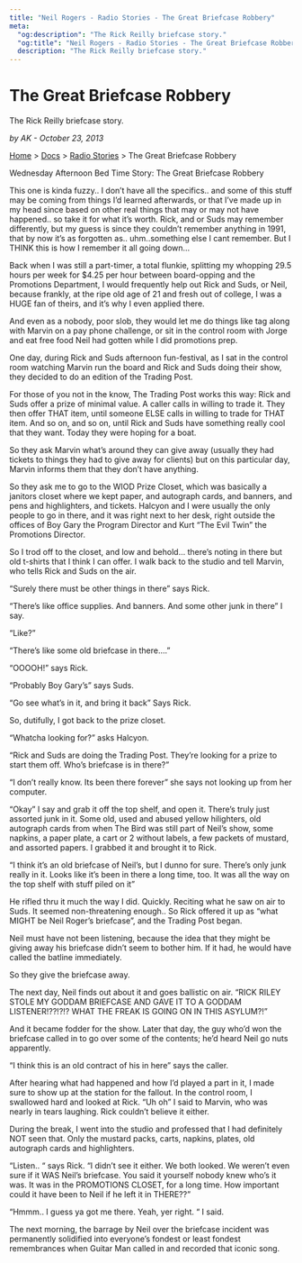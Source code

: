 ```yaml
---
title: "Neil Rogers - Radio Stories - The Great Briefcase Robbery"
meta:
  "og:description": "The Rick Reilly briefcase story."
  "og:title": "Neil Rogers - Radio Stories - The Great Briefcase Robbery    "
  description: "The Rick Reilly briefcase story."
---
```


# The Great Briefcase Robbery

The Rick Reilly briefcase story.

_by AK - October 23, 2013_

[Home](https://neilrogers.org/) > [Docs](https://neilrogers.org/docs) > [Radio Stories](https://neilrogers.org/docs/radio-stories) > The Great Briefcase Robbery

Wednesday Afternoon Bed Time Story: The Great Briefcase Robbery

This one is kinda fuzzy.. I don’t have all the specifics.. and some of this stuff may be coming from things I’d learned afterwards, or that I’ve made up in my head since based on other real things that may or may not have happened.. so take it for what it’s worth. Rick, and or Suds may remember differently, but my guess is since they couldn’t remember anything in 1991, that by now it’s as forgotten as.. uhm..something else I cant remember. But I THINK this is how I remember it all going down…

Back when I was still a part-timer, a total flunkie, splitting my whopping 29.5 hours per week for $4.25 per hour between board-opping and the Promotions Department, I would frequently help out Rick and Suds, or Neil, because frankly, at the ripe old age of 21 and fresh out of college, I was a HUGE fan of theirs, and it’s why I even applied there.

And even as a nobody, poor slob, they would let me do things like tag along with Marvin on a pay phone challenge, or sit in the control room with Jorge and eat free food Neil had gotten while I did promotions prep.

One day, during Rick and Suds afternoon fun-festival, as I sat in the control room watching Marvin run the board and Rick and Suds doing their show, they decided to do an edition of the Trading Post.

For those of you not in the know, The Trading Post works this way: Rick and Suds offer a prize of minimal value. A caller calls in willing to trade it. They then offer THAT item, until someone ELSE calls in willing to trade for THAT item. And so on, and so on, until Rick and Suds have something really cool that they want. Today they were hoping for a boat.

So they ask Marvin what’s around they can give away (usually they had tickets to things they had to give away for clients) but on this particular day, Marvin informs them that they don’t have anything.

So they ask me to go to the WIOD Prize Closet, which was basically a janitors closet where we kept paper, and autograph cards, and banners, and pens and highlighters, and tickets. Halcyon and I were usually the only people to go in there, and it was right next to her desk, right outside the offices of Boy Gary the Program Director and Kurt “The Evil Twin” the Promotions Director.

So I trod off to the closet, and low and behold… there’s noting in there but old t-shirts that I think I can offer. I walk back to the studio and tell Marvin, who tells Rick and Suds on the air.

“Surely there must be other things in there” says Rick.

“There’s like office supplies. And banners. And some other junk in there” I say.

“Like?”

“There’s like some old briefcase in there….”

“OOOOH!” says Rick.

“Probably Boy Gary’s” says Suds.

“Go see what’s in it, and bring it back” Says Rick.

So, dutifully, I got back to the prize closet.

“Whatcha looking for?” asks Halcyon.

“Rick and Suds are doing the Trading Post. They’re looking for a prize to start them off. Who’s briefcase is in there?”

“I don’t really know. Its been there forever” she says not looking up from her computer.

“Okay” I say and grab it off the top shelf, and open it. There’s truly just assorted junk in it. Some old, used and abused yellow hilighters, old autograph cards from when The Bird was still part of Neil’s show, some napkins, a paper plate, a cart or 2 without labels, a few packets of mustard, and assorted papers. I grabbed it and brought it to Rick.

“I think it’s an old briefcase of Neil’s, but I dunno for sure. There’s only junk really in it. Looks like it’s been in there a long time, too. It was all the way on the top shelf with stuff piled on it”

He rifled thru it much the way I did. Quickly. Reciting what he saw on air to Suds. It seemed non-threatening enough.. So Rick offered it up as “what MIGHT be Neil Roger’s briefcase”, and the Trading Post began.

Neil must have not been listening, because the idea that they might be giving away his briefcase didn’t seem to bother him. If it had, he would have called the batline immediately.

So they give the briefcase away.

The next day, Neil finds out about it and goes ballistic on air. “RICK RILEY STOLE MY GODDAM BRIEFCASE AND GAVE IT TO A GODDAM LISTENER!??!?!? WHAT THE FREAK IS GOING ON IN THIS ASYLUM?!”

And it became fodder for the show. Later that day, the guy who’d won the briefcase called in to go over some of the contents; he’d heard Neil go nuts apparently.

“I think this is an old contract of his in here” says the caller.

After hearing what had happened and how I’d played a part in it, I made sure to show up at the station for the fallout. In the control room, I swallowed hard and looked at Rick. “Uh oh” I said to Marvin, who was nearly in tears laughing. Rick couldn’t believe it either.

During the break, I went into the studio and professed that I had definitely NOT seen that. Only the mustard packs, carts, napkins, plates, old autograph cards and highlighters.

“Listen.. “ says Rick. “I didn’t see it either. We both looked. We weren’t even sure if it WAS Neil’s briefcase. You said it yourself nobody knew who’s it was. It was in the PROMOTIONS CLOSET, for a long time. How important could it have been to Neil if he left it in THERE??”

“Hmmm.. I guess ya got me there. Yeah, yer right. “ I said.

The next morning, the barrage by Neil over the briefcase incident was permanently solidified into everyone’s fondest or least fondest remembrances when Guitar Man called in and recorded that iconic song.